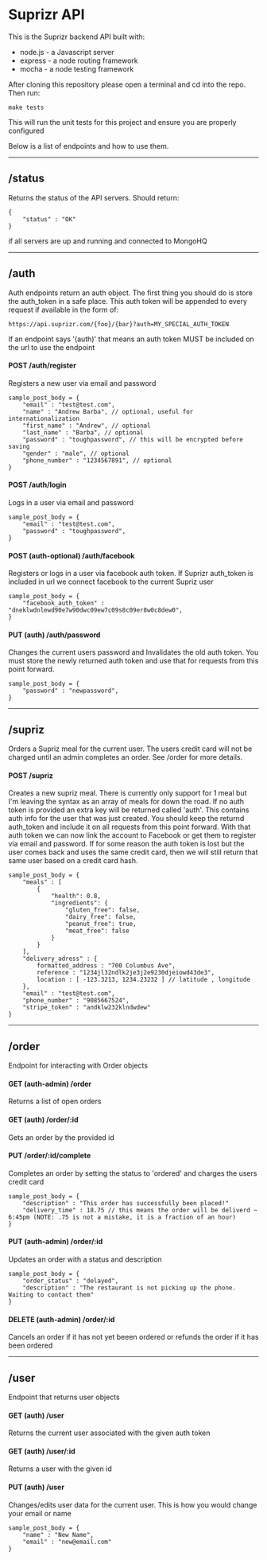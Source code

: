 Suprizr API
==========

This is the Suprizr backend API built with:
* node.js - a Javascript server
* express - a node routing framework
* mocha - a node testing framework

After cloning this repository please open a terminal and cd into the repo. Then run:
	
	make tests

This will run the unit tests for this project and ensure you are properly configured

Below is a list of endpoints and how to use them.

- - -

/status
----
Returns the status of the API servers. Should return:

	{
		"status" : "OK"
	}

if all servers are up and running and connected to MongoHQ

- - -

/auth
----
Auth endpoints return an auth object. The first thing you should do is store the auth_token in a safe place. This auth token will be appended to every request if available in the form of:

	https://api.suprizr.com/{foo}/{bar}?auth=MY_SPECIAL_AUTH_TOKEN

If an endpoint says '(auth)' that means an auth token MUST be included on the url to use the endpoint

#### POST /auth/register
Registers a new user via email and password

	sample_post_body = {
		"email" : "test@test.com",
		"name" : "Andrew Barba", // optional, useful for internationalization
		"first_name" : "Andrew", // optional
		"last_name" : "Barba", // optional
		"password" : "toughpassword", // this will be encrypted before saving
		"gender" : "male", // optional
		"phone_number" : "1234567891", // optional
	}

#### POST /auth/login
Logs in a user via email and password

	sample_post_body = {
		"email" : "test@test.com",
		"password" : "toughpassword",
	}

#### POST (auth-optional) /auth/facebook
Registers or logs in a user via facebook auth token. If Suprizr auth_token is included in url we connect facebook to the current Supriz user
	
	sample_post_body = {
		"facebook_auth_token" : "dneklwdnlewd90e7w90dwc09ew7c09s8c09er8w0c8dew0",
	}

#### PUT (auth) /auth/password
Changes the current users password and Invalidates the old auth token. You must store the newly returned auth token and use that for requests from this point forward.
	
	sample_post_body = {
		"password" : "newpassword",
	}

- - - 

/supriz
----
Orders a Supriz meal for the current user. The users credit card will not be charged until an admin completes an order. See /order for more details.

#### POST /supriz
Creates a new supriz meal. There is currently only support for 1 meal but I'm leaving the syntax as an array of meals for down the road. If no auth token is provided an extra key will be returned called 'auth'. This contains auth info for the user that was just created. You should keep the returnd auth_token and include it on all requests from this point forward. With that auth token we can now link the account to Facebook or get them to register via email and password. If for some reason the auth token is lost but the user comes back and uses the same credit card, then we will still return that same user based on a credit card hash.

	sample_post_body = {
		"meals" : [
		    {
		        "health": 0.8,
		        "ingredients": {
		            "gluten_free": false,
		            "dairy_free": false,
		            "peanut_free": true,
		            "meat_free": false
		        } 
		    }
		],
		"delivery_adress" : {
		    formatted_address : "700 Columbus Ave",
		    reference : "1234jl32ndlk2je3j2e9230djeiowd43de3",
		    location : [ -123.3213, 1234.23232 ] // latitude , longitude
		},
		"email" : "test@test.com",
		"phone_number" : "9085667524",
		"stripe_token" : "andklw232klndwdew"
	}


- - -

/order
----
Endpoint for interacting with Order objects

#### GET (auth-admin) /order
Returns a list of open orders

#### GET (auth) /order/:id
Gets an order by the provided id

#### PUT /order/:id/complete
Completes an order by setting the status to 'ordered' and charges the users credit card

	sample_post_body = {
		"description" : "This order has successfully been placed!"
		"delivery_time" : 18.75 // this means the order will be deliverd ~ 6:45pm (NOTE: .75 is not a mistake, it is a fraction of an hour)
	}

#### PUT (auth-admin) /order/:id
Updates an order with a status and description

	sample_post_body = {
		"order_status" : "delayed",
		"description" : "The restaurant is not picking up the phone. Waiting to contact them"
	}

#### DELETE (auth-admin) /order/:id
Cancels an order if it has not yet beeen ordered or refunds the order if it has been ordered


- - -


/user
----
Endpoint that returns user objects

#### GET (auth) /user
Returns the current user associated with the given auth token

#### GET (auth) /user/:id
Returns a user with the given id

#### PUT (auth) /user
Changes/edits user data for the current user. This is how you would change your email or name

	sample_post_body = {
		"name" : "New Name",
		"email" : "new@email.com"
	}











